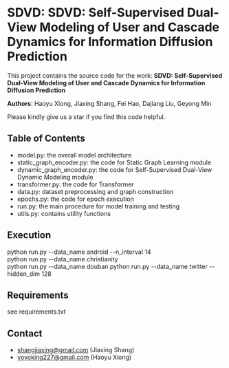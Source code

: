 # SDVD: SDVD: Self-Supervised Dual-View Modeling of User and Cascade Dynamics for Information Diffusion Prediction

This project contains the source code for the work: **SDVD: Self-Supervised Dual-View Modeling of User and Cascade Dynamics for Information Diffusion Prediction**

**Authors**: Haoyu Xiong, Jiaxing Shang, Fei Hao, Dajiang Liu, Geyong Min

Please kindly give us a star if you find this code helpful.

## Table of Contents

- model.py: the overall model architecture
- static_graph_encoder.py: the code for Static Graph Learning module
- dynamic_graph_encoder.py: the code for Self-Supervised Dual-View Dynamic Modeling module
- transformer.py: the code for Transformer
- data.py: dataset preprocessing and graph construction
- epochs.py: the code for epoch execution
- run.py: the main procedure for model training and testing
- utils.py: contains utility functions

## Execution

python run.py --data_name android --n_interval 14     
python run.py --data_name christianity     
python run.py --data_name douban
python run.py --data_name twitter --hidden_dim 128   

## Requirements

see requirements.txt

## Contact

+ shangjiaxing@gmail.com (Jiaxing Shang)
+ yoyoking227@gmail.com (Haoyu Xiong)
